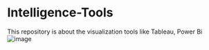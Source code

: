 # Intelligence-Tools
This repository is about the visualization tools like Tableau, Power Bi
![image](https://github.com/shivam199708/Intelligence-Tools/assets/101977665/c9010f10-9485-4c1e-a3a7-36f374ec8149)
